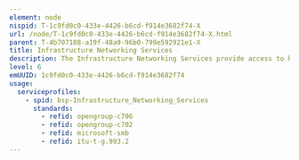 ```yaml
---
element: node
nispid: T-1c9fd0c0-433e-4426-b6cd-f914e3682f74-X
url: /node/T-1c9fd0c0-433e-4426-b6cd-f914e3682f74-X.html
parent: T-4b707108-a19f-48a9-96b0-799e592921e1-X
title: Infrastructure Networking Services
description: The Infrastructure Networking Services provide access to high-level protocols and methods that fall into the realm of process-to-process communications across an Internet Protocol (IP) network. They are akin to components in the Open Systems Interconnection's (OSI) application layer but are limited to those services required for the infrastructure layer in that taxonomy. OSI application layer protocols such as those for e-mail and directory services are covered by other Core Enterprise Services.
level: 6
emUUID: 1c9fd0c0-433e-4426-b6cd-f914e3682f74
usage:
  serviceprofiles:
    - spid: bsp-Infrastructure_Networking_Services
      standards:
        - refid: opengroup-c706
        - refid: opengroup-c702
        - refid: microsoft-smb
        - refid: itu-t-g.993.2
---
```

